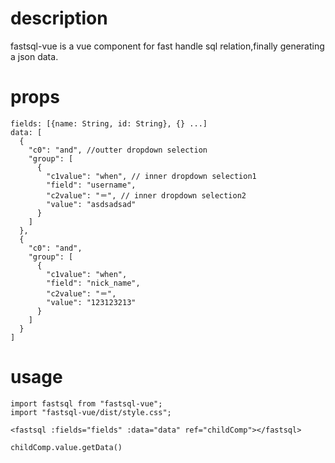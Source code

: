 # description

fastsql-vue is a vue component for fast handle sql relation,finally generating a json data.

# props

    fields: [{name: String, id: String}, {} ...]
    data: [
      {
        "c0": "and", //outter dropdown selection
        "group": [
          {
            "c1value": "when", // inner dropdown selection1
            "field": "username",
            "c2value": "＝", // inner dropdown selection2
            "value": "asdsadsad"
          }
        ]
      },
      {
        "c0": "and",
        "group": [
          {
            "c1value": "when",
            "field": "nick_name",
            "c2value": "＝",
            "value": "123123213"
          }
        ]
      }
    ]

# usage
    import fastsql from "fastsql-vue";
    import "fastsql-vue/dist/style.css";
    
    <fastsql :fields="fields" :data="data" ref="childComp"></fastsql>

    childComp.value.getData()
